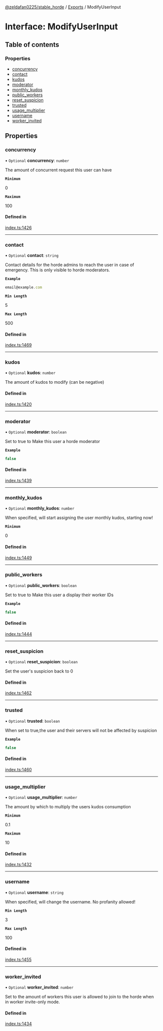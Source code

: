 [@zeldafan0225/stable_horde](../modules.md) / [Exports](../modules.md) / ModifyUserInput

# Interface: ModifyUserInput

## Table of contents

### Properties

- [concurrency](ModifyUserInput.md#concurrency)
- [contact](ModifyUserInput.md#contact)
- [kudos](ModifyUserInput.md#kudos)
- [moderator](ModifyUserInput.md#moderator)
- [monthly\_kudos](ModifyUserInput.md#monthly_kudos)
- [public\_workers](ModifyUserInput.md#public_workers)
- [reset\_suspicion](ModifyUserInput.md#reset_suspicion)
- [trusted](ModifyUserInput.md#trusted)
- [usage\_multiplier](ModifyUserInput.md#usage_multiplier)
- [username](ModifyUserInput.md#username)
- [worker\_invited](ModifyUserInput.md#worker_invited)

## Properties

### concurrency

• `Optional` **concurrency**: `number`

The amount of concurrent request this user can have

**`Minimum`**

0

**`Maximum`**

100

#### Defined in

[index.ts:1426](https://github.com/ZeldaFan0225/stable_horde/blob/bf3b9d2/index.ts#L1426)

___

### contact

• `Optional` **contact**: `string`

Contact details for the horde admins to reach the user in case of emergency. This is only visible to horde moderators.

**`Example`**

```ts
email@example.com
```

**`Min Length`**

5

**`Max Length`**

500

#### Defined in

[index.ts:1469](https://github.com/ZeldaFan0225/stable_horde/blob/bf3b9d2/index.ts#L1469)

___

### kudos

• `Optional` **kudos**: `number`

The amount of kudos to modify (can be negative)

#### Defined in

[index.ts:1420](https://github.com/ZeldaFan0225/stable_horde/blob/bf3b9d2/index.ts#L1420)

___

### moderator

• `Optional` **moderator**: `boolean`

Set to true to Make this user a horde moderator

**`Example`**

```ts
false
```

#### Defined in

[index.ts:1439](https://github.com/ZeldaFan0225/stable_horde/blob/bf3b9d2/index.ts#L1439)

___

### monthly\_kudos

• `Optional` **monthly\_kudos**: `number`

When specified, will start assigning the user monthly kudos, starting now!

**`Minimum`**

0

#### Defined in

[index.ts:1449](https://github.com/ZeldaFan0225/stable_horde/blob/bf3b9d2/index.ts#L1449)

___

### public\_workers

• `Optional` **public\_workers**: `boolean`

Set to true to Make this user a display their worker IDs

**`Example`**

```ts
false
```

#### Defined in

[index.ts:1444](https://github.com/ZeldaFan0225/stable_horde/blob/bf3b9d2/index.ts#L1444)

___

### reset\_suspicion

• `Optional` **reset\_suspicion**: `boolean`

Set the user's suspicion back to 0

#### Defined in

[index.ts:1462](https://github.com/ZeldaFan0225/stable_horde/blob/bf3b9d2/index.ts#L1462)

___

### trusted

• `Optional` **trusted**: `boolean`

When set to true,the user and their servers will not be affected by suspicion

**`Example`**

```ts
false
```

#### Defined in

[index.ts:1460](https://github.com/ZeldaFan0225/stable_horde/blob/bf3b9d2/index.ts#L1460)

___

### usage\_multiplier

• `Optional` **usage\_multiplier**: `number`

The amount by which to multiply the users kudos consumption

**`Minimum`**

0.1

**`Maximum`**

10

#### Defined in

[index.ts:1432](https://github.com/ZeldaFan0225/stable_horde/blob/bf3b9d2/index.ts#L1432)

___

### username

• `Optional` **username**: `string`

When specified, will change the username. No profanity allowed!

**`Min Length`**

3

**`Max Length`**

100

#### Defined in

[index.ts:1455](https://github.com/ZeldaFan0225/stable_horde/blob/bf3b9d2/index.ts#L1455)

___

### worker\_invited

• `Optional` **worker\_invited**: `number`

Set to the amount of workers this user is allowed to join to the horde when in worker invite-only mode.

#### Defined in

[index.ts:1434](https://github.com/ZeldaFan0225/stable_horde/blob/bf3b9d2/index.ts#L1434)
